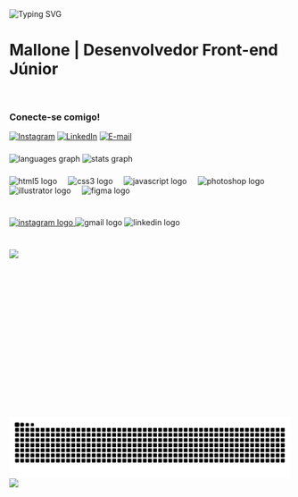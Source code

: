 <img src="https://readme-typing-svg.demolab.com?font=Montserrat&weight=700&size=25&duration=5001&pause=2000&color=02E492&width=435&lines=Seja+bem-vindo(a)+ao+meu+perfil!" alt="Typing SVG">
  </a>
</div>

<h1 align="left">Mallone | Desenvolvedor Front-end Júnior</h1>

<br>

<h3 align="left">Conecte-se comigo!</h3>

[![Instagram](https://img.shields.io/badge/-Instagram-000?style=for-the-badge&logo=instagram&logoColor=FF00F6&color:FFF)](https://www.instagram.com/devmallone/)
[![LinkedIn](https://img.shields.io/badge/-LinkedIn-000?style=for-the-badge&logo=linkedin&logoColor=FF00F6&color:FFF)](https://www.linkedin.com/in/kaullony-santos/)
[![E-mail](https://img.shields.io/badge/-Email-000?style=for-the-badge&logo=microsoft-outlook&logoColor=FF00F6&color:FFF)](mailto:kaull.dev@gmail.com)


###

<div align="left">
  <img src="https://github-readme-stats.vercel.app/api/top-langs?username=devmallone&locale=pt-br&hide_title=false&layout=compact&card_width=320&langs_count=4&theme=blueberry&hide_border=true" height="400" alt="languages graph"  />
  <img src="https://github-readme-stats.vercel.app/api?username=devmallone&hide_title=false&hide_rank=false&show_icons=false&include_all_commits=false&count_private=true&disable_animations=true&theme=blueberry&locale=pt-br&hide_border=true&custom_title=Contribui%C3%A7%C3%B5es" height="200" alt="stats graph"  />
</div>

###

<div align="left">
  <img src="https://cdn.jsdelivr.net/gh/devicons/devicon/icons/html5/html5-original.svg" height="25" alt="html5 logo"  />
  <img width="12" />
  <img src="https://cdn.jsdelivr.net/gh/devicons/devicon/icons/css3/css3-original.svg" height="25" alt="css3 logo"  />
  <img width="12" />
  <img src="https://cdn.jsdelivr.net/gh/devicons/devicon/icons/javascript/javascript-original.svg" height="25" alt="javascript logo"  />
  <img width="12" />
  <img src="https://cdn.jsdelivr.net/gh/devicons/devicon/icons/photoshop/photoshop-plain.svg" height="25" alt="photoshop logo"  />
  <img width="12" />
  <img src="https://cdn.jsdelivr.net/gh/devicons/devicon/icons/illustrator/illustrator-plain.svg" height="25" alt="illustrator logo"  />
  <img width="12" />
  <img src="https://cdn.jsdelivr.net/gh/devicons/devicon/icons/figma/figma-original.svg" height="25" alt="figma logo"  />
</div>

###

<br clear="both">

<div align="left">
  <a href="https://www.instagram.com/devmallone/" target="_blank">
    <img src="https://img.shields.io/static/v1?message=Instagram&logo=instagram&label=&color=111&logoColor=02e492&labelColor=&style=for-the-badge" height="35" alt="instagram logo"  />
  </a>
  <img src="https://img.shields.io/static/v1?message=Gmail&logo=gmail&label=&color=111&logoColor=02e492&labelColor=&style=for-the-badge" height="35" alt="gmail logo"  />
  <img src="https://img.shields.io/static/v1?message=LinkedIn&logo=linkedin&label=&color=111&logoColor=02e492&labelColor=&style=for-the-badge" height="35" alt="linkedin logo"  />
</div>

###

<br clear="both">

<img align="left" height="300" src="https://64.media.tumblr.com/85e28b2c1364a2084bd7a6727add810a/bf7dea713bb52297-ac/s1280x1920/0f03a27d7d10f150b8abba46376358eb72e1bd89.gif"  />

###

<br clear="both">

<picture align="left">
  <source media="(prefers-color-scheme: dark)" srcset="https://raw.githubusercontent.com/devmallone/devmallone/output/github-contribution-grid-snake-dark.svg">
  <source media="(prefers-color-scheme: light)" srcset="https://raw.githubusercontent.com/devmallone/devmallone/output/github-contribution-grid-snake-dark.svg">
  <img align="left" alt="github contribution grid snake animation" src="https://raw.githubusercontent.com/devmallone/devmallone/output/github-contribution-grid-snake.svg">
</picture>

###

<img align="left" src="https://visitor-badge.laobi.icu/badge?page_id=devmallone.devmallone&left_color=darkgreen&right_color=darkturquoise&left_text=visitantes"  />

###
